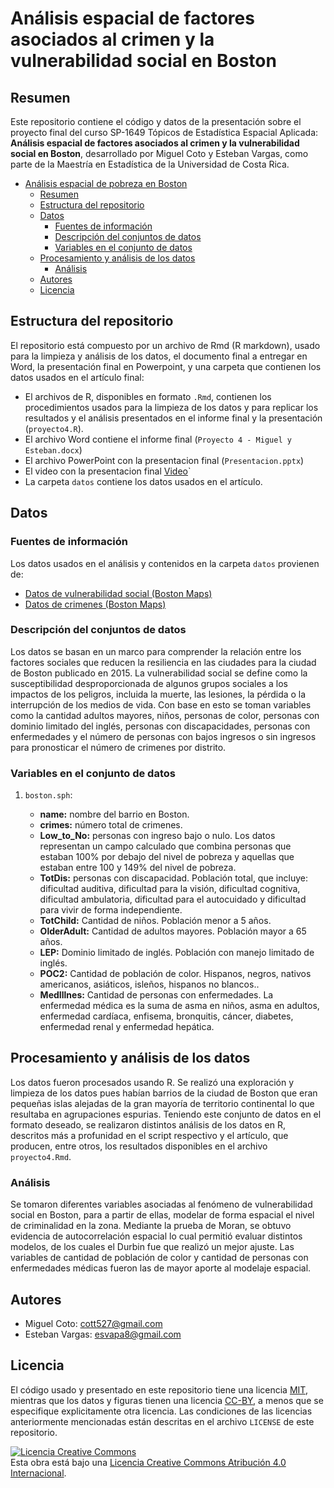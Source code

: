 # Análisis espacial de factores asociados al crimen y la vulnerabilidad social en Boston


## Resumen

Este repositorio contiene el código y datos de la presentación sobre el proyecto final del curso SP-1649 Tópicos de Estadística Espacial Aplicada: **Análisis espacial de factores asociados al crimen y la vulnerabilidad social en Boston**, desarrollado por Miguel Coto y Esteban Vargas, como parte de la Maestría en Estadística de la Universidad de Costa Rica. 

- [Análisis espacial de pobreza en Boston](#Crimenes-en-Boston-por-area)
  - [Resumen](#resumen)
  - [Estructura del repositorio](#estructura-del-repositorio)
  - [Datos](#datos)
    - [Fuentes de información](#fuentes-de-informaci%C3%B3n)
    - [Descripción del conjuntos de datos](#descripci%C3%B3n-de-los-conjuntos-de-datos)
    - [Variables en el conjunto de datos](#variables-en-cada-conjunto-de-datos)
  - [Procesamiento y análisis de los datos](#procesamiento-y-an%C3%A1lisis-de-los-datos)
    - [Análisis](#an%C3%A1lisis)
  - [Autores](#preguntas)
  - [Licencia](#licencia)

## Estructura del repositorio

El repositorio está compuesto por un archivo de Rmd (R markdown), usado para la limpieza y análisis de los datos, el documento final a entregar en Word, la presentación final en Powerpoint, y una carpeta que contienen los datos usados en el artículo final:

- El archivos de R, disponibles en formato `.Rmd`, contienen los procedimientos usados para la limpieza de los datos y para replicar los resultados y el análisis presentados en el informe final y la presentación (`proyecto4.R`).
- El archivo Word contiene el informe final (`Proyecto 4 - Miguel y Esteban.docx`)
- El archivo PowerPoint con la presentacion final (`Presentacion.pptx`)
- El video con la presentacion final [Video](https://youtu.be/QKVhdO-qxw8)`
- La carpeta `datos` contiene los datos usados en el artículo. 

## Datos

### Fuentes de información

Los datos usados en el análisis y contenidos en la carpeta `datos` provienen de:

- [Datos de vulnerabilidad social (Boston Maps)](http://bostonopendata-boston.opendata.arcgis.com/datasets/34f2c48b670d4b43a617b1540f20efe3_0)
- [Datos de crimenes (Boston Maps)](https://data.boston.gov/dataset/crime-incident-reports-august-2015-to-date-source-new-system)


### Descripción del conjuntos de datos

Los datos se basan en un marco para comprender la relación entre los factores sociales que reducen la resiliencia en las ciudades para la ciudad de Boston publicado en 2015. La vulnerabilidad social se define como la susceptibilidad desproporcionada de algunos grupos sociales a los impactos de los peligros, incluida la muerte, las lesiones, la pérdida o la interrupción de los medios de vida. 
Con base en esto se toman variables como la cantidad adultos mayores, niños, personas de color, personas con dominio limitado del inglés, personas con discapacidades, personas con enfermedades y el número de personas con bajos ingresos o sin ingresos para pronosticar el número de crimenes por distrito.

### Variables en el conjunto de datos

1) `boston.sph`:

   - **name:** nombre del barrio en Boston.
    - **crimes:** número total de crimenes.
    - **Low_to_No:** personas con ingreso bajo o nulo. Los datos representan un campo calculado que combina personas que estaban 100% por debajo del nivel de pobreza y aquellas que estaban entre 100 y 149% del nivel de pobreza.
   - **TotDis:** personas con discapacidad. Población total, que incluye: dificultad auditiva, dificultad para la visión, dificultad cognitiva, dificultad ambulatoria, dificultad para el autocuidado y dificultad para vivir de forma independiente.
   - **TotChild:** Cantidad de niños. Población menor a 5 años.
   - **OlderAdult:** Cantidad de adultos mayores. Población mayor a 65 años.
   - **LEP:** Dominio limitado de inglés. Población con manejo limitado de inglés.
   - **POC2:** Cantidad de población de color. Hispanos, negros, nativos americanos, asiáticos, isleños, hispanos no blancos..
   - **MedIllnes:** Cantidad de personas con enfermedades. La enfermedad médica es la suma de asma en niños, asma en adultos, enfermedad cardíaca, enfisema, bronquitis, cáncer, diabetes, enfermedad renal y enfermedad hepática.
  

## Procesamiento y análisis de los datos

Los datos fueron procesados usando R. Se realizó una exploración y limpieza de los datos pues habían barrios de la ciudad de Boston que eran pequeñas islas alejadas de la gran mayoría de territorio continental lo que resultaba en agrupaciones espurias. Teniendo este conjunto de datos en el formato deseado, se realizaron distintos análisis de los datos en R, descritos más a profunidad en el script respectivo y el artículo, que producen, entre otros, los resultados disponibles en el archivo `proyecto4.Rmd`.


### Análisis

Se tomaron diferentes variables asociadas al fenómeno de vulnerabilidad social en Boston, para a partir de ellas, modelar de forma espacial el nivel de criminalidad en la zona. Mediante la prueba de Moran, se obtuvo evidencia de autocorrelación espacial lo cual permitió evaluar distintos modelos, de los cuales el Durbin fue que realizó un mejor ajuste. Las variables de cantidad de población de color y cantidad de personas con enfermedades médicas fueron las de mayor aporte al modelaje espacial.

## Autores

- Miguel Coto: cott527@gmail.com
- Esteban Vargas: esvapa8@gmail.com

## Licencia

El código usado y presentado en este repositorio tiene una licencia [MIT](https://opensource.org/licenses/MIT), mientras que los datos y figuras tienen una licencia [CC-BY](https://creativecommons.org/licenses/by/4.0/deed.es), a menos que se especifique explicitamente otra licencia. Las condiciones de las licencias anteriormente mencionadas están descritas en el archivo `LICENSE` de este repositorio.

<a rel="license" href="http://creativecommons.org/licenses/by/4.0/"><img alt="Licencia Creative Commons" style="border-width:0" src="https://i.creativecommons.org/l/by/4.0/88x31.png" /></a><br />Esta obra está bajo una <a rel="license" href="http://creativecommons.org/licenses/by/4.0/deed.es">Licencia Creative Commons Atribución 4.0 Internacional</a>.
